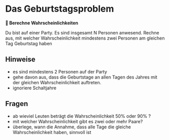 
# Das Geburtstagsproblem

**🎯 Berechne Wahrscheinlichkeiten**

Du bist auf einer Party. Es sind insgesamt N Personen anwesend. Rechne aus, mit welcher Wahrscheinlichkeit mindestens zwei Personen am gleichen Tag Geburtstag haben

## Hinweise

* es sind mindestens 2 Personen auf der Party
* gehe davon aus, dass die Geburtstage an allen Tagen des Jahres mit der gleichen Wahrscheinlichkeit auftreten.
* ignoriere Schaltjahre

## Fragen

* ab wieviel Leuten beträgt die Wahrscheinlichkeit 50% oder 90% ?
* mit welcher Wahrscheinlichkeit gibt es zwei oder mehr Paare?
* überlege, wann die Annahme, dass alle Tage die gleiche Wahrscheinlichkeit haben, sinnvoll ist
